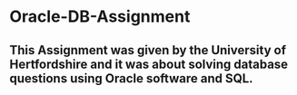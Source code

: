 # Oracle-DB-Assignment
## This Assignment was given by the University of Hertfordshire and it was about solving database questions using Oracle software and SQL.
